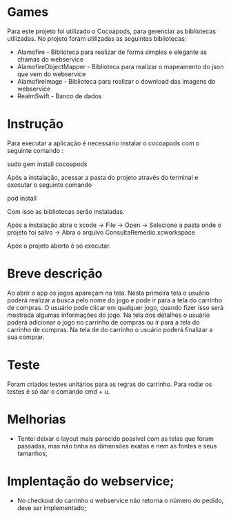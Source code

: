 # Games

Para este projeto foi utilizado o Cocoapods, para gerenciar as bibliotecas utilizadas.
No projeto foram utilizadas as seguintes bibliotecas:

  - Alamofire - Biblioteca para realizar de forma simples e elegante as chamas do  webservice
  - AlamofireObjectMapper - Biblioteca para realizar o mapeamento do json que vem do webservice
  - AlamofireImage - Biblioteca para realizar o download das imagens do webservice
  - RealmSwift - Banco de dados
  
# Instrução

Para executar a aplicação é necessário instalar o cocoapods com o seguinte comando  :

  sudo gem install cocoapods

Após a instalação, acessar a pasta do projeto através do terminal e executar o seguinte comando
  
  pod install

Com isso as bibliotecas serão instaladas.

Após a instalação abra o xcode -> File -> Open -> Selecione a pasta onde o projeto foi salvo -> Abra o arquivo ConsultaRemedio.xcworkspace

Após o projeto aberto é só executar.

# Breve descrição

Ao abrir o app os jogos apareçam na tela. Nesta primeira tela o usuário poderá realizar a busca pelo nome do 
jogo e pode ir para a tela do carrinho de compras. O usuário pode clicar em qualquer jogo, quando fizer isso será mostrada algumas informações do jogo. Na tela dos detalhes o usuário poderá adicionar o jogo no carrinho de compras ou ir para a tela do carrinho de compras.
Na tela de do carrinho o usuário poderá finalizar a sua comprar.

# Teste 

Foram criados testes unitários para as regras do carrinho.
Para rodar os testes é só dar o comando cmd + u.

# Melhorias
- Tentei deixar o layout mais parecido possível com as telas que foram passadas, mas não tinha as dimensões exatas e nem as fontes e seus tamanhos;

# Implentação do webservice;
- No checkout do carrinho o webservice não retorna o número do pedido, deve ser implementado;
